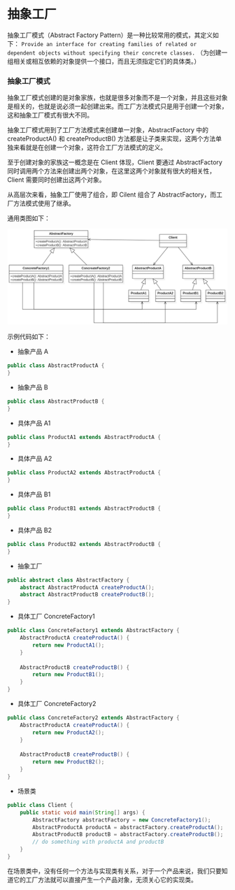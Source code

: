 # 抽象工厂

抽象工厂模式（Abstract Factory Pattern）是一种比较常用的模式，其定义如下：
`Provide an interface for creating families of related or dependent objects without specifying their concrete classes.`
（为创建一组相关或相互依赖的对象提供一个接口，而且无须指定它们的具体类。）

### 抽象工厂模式

抽象工厂模式创建的是对象家族，也就是很多对象而不是一个对象，并且这些对象是相关的，也就是说必须一起创建出来。而工厂方法模式只是用于创建一个对象，这和抽象工厂模式有很大不同。

抽象工厂模式用到了工厂方法模式来创建单一对象，AbstractFactory 中的 createProductA() 和 createProductB() 方法都是让子类来实现，这两个方法单独来看就是在创建一个对象，这符合工厂方法模式的定义。

至于创建对象的家族这一概念是在 Client 体现，Client 要通过 AbstractFactory 同时调用两个方法来创建出两个对象，在这里这两个对象就有很大的相关性，Client 需要同时创建出这两个对象。

从高层次来看，抽象工厂使用了组合，即 Cilent 组合了 AbstractFactory，而工厂方法模式使用了继承。

通用类图如下：

<div align="left">
    <img src="https://github.com/lazecoding/Note/blob/main/images/pattern/抽象工厂模式通用类图.png" width="600px">
</div>

示例代码如下：

- 抽象产品 A

```java
public class AbstractProductA {
}
```

- 抽象产品 B

```java
public class AbstractProductB {
}
```

- 具体产品 A1

```java
public class ProductA1 extends AbstractProductA {
}
```

- 具体产品 A2

```java
public class ProductA2 extends AbstractProductA {
}
```

- 具体产品 B1

```java
public class ProductB1 extends AbstractProductB {
}
```

- 具体产品 B2

```java
public class ProductB2 extends AbstractProductB {
}
```

- 抽象工厂

```java
public abstract class AbstractFactory {
    abstract AbstractProductA createProductA();
    abstract AbstractProductB createProductB();
}
```

- 具体工厂 ConcreteFactory1

````java
public class ConcreteFactory1 extends AbstractFactory {
    AbstractProductA createProductA() {
        return new ProductA1();
    }

    AbstractProductB createProductB() {
        return new ProductB1();
    }
}
````

- 具体工厂 ConcreteFactory2

````java
public class ConcreteFactory2 extends AbstractFactory {
    AbstractProductA createProductA() {
        return new ProductA2();
    }

    AbstractProductB createProductB() {
        return new ProductB2();
    }
}
````

- 场景类

````java
public class Client {
    public static void main(String[] args) {
        AbstractFactory abstractFactory = new ConcreteFactory1();
        AbstractProductA productA = abstractFactory.createProductA();
        AbstractProductB productB = abstractFactory.createProductB();
        // do something with productA and productB
    }
}
````

在场景类中，没有任何一个方法与实现类有关系，对于一个产品来说，我们只要知道它的工厂方法就可以直接产生一个产品对象，无须关心它的实现类。